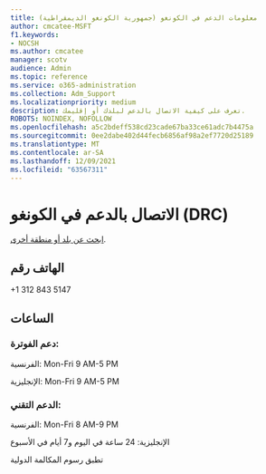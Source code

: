 ```yaml
---
title: معلومات الدعم في الكونغو (جمهورية الكونغو الديمقراطية)
author: cmcatee-MSFT
f1.keywords:
- NOCSH
ms.author: cmcatee
manager: scotv
audience: Admin
ms.topic: reference
ms.service: o365-administration
ms.collection: Adm_Support
ms.localizationpriority: medium
description: تعرف على كيفية الاتصال بالدعم لبلدك أو إقليمك.
ROBOTS: NOINDEX, NOFOLLOW
ms.openlocfilehash: a5c2bdeff538cd23cade67ba33ce61adc7b4475a
ms.sourcegitcommit: 0ee2dabe402d44fecb6856af98a2ef7720d25189
ms.translationtype: MT
ms.contentlocale: ar-SA
ms.lasthandoff: 12/09/2021
ms.locfileid: "63567311"
---
```

# <a name="contact-support-for-congo-drc"></a>الاتصال بالدعم في الكونغو (DRC)

[ابحث عن بلد أو منطقة أخرى](../get-help-support.md).

## <a name="phone-number"></a>الهاتف رقم
+1 312 843 5147

## <a name="hours"></a>الساعات
### <a name="billing-support"></a>دعم الفوترة:

الفرنسية: Mon-Fri 9 AM-5 PM

الإنجليزية: Mon-Fri 9 AM-5 PM

### <a name="technical-support"></a>الدعم التقني:

الفرنسية: Mon-Fri 8 AM-9 PM

الإنجليزية: 24 ساعة في اليوم و7 أيام في الأسبوع

تطبق رسوم المكالمة الدولية
